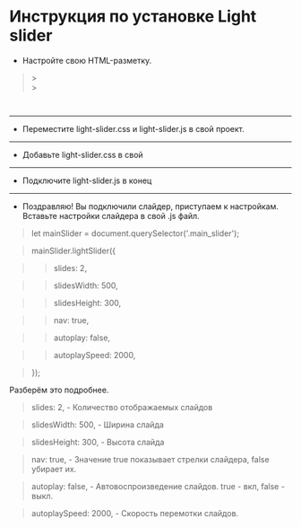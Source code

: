 # Инструкция по установке Light slider #

* Настройте свою HTML-разметку.
><div class="main_slider">
>><div><img ...></div>
>><div><img ...></div>

>><div><img ...></div>

>><div><img ...></div>

></div>
***
* Переместите light-slider.css и light-slider.js в свой проект.
***
* Добавьте light-slider.css в свой <head>
><link rel="stylesheet" href="./css/light-slider.css">
***
* Подключите light-slider.js в конец <body>
><script src="./js/light-slider.js"></script>
***
* Поздравляю! Вы подключили слайдер, приступаем к настройкам.
Вставьте настройки слайдера в свой .js файл.
>let mainSlider = document.querySelector('.main_slider');

>mainSlider.lightSlider({

>>slides: 2,

>>slidesWidth: 500,

>>slidesHeight: 300,

>>nav: true,

>>autoplay: false,

>>autoplaySpeed: 2000,

>});

Разберём это подробнее.
>slides: 2, - Количество отображаемых слайдов

>slidesWidth: 500, - Ширина слайда

>slidesHeight: 300, - Высота слайда

>nav: true, - Значение true показывает стрелки слайдера, false 
убирает их.

>autoplay: false, - Автовоспроизведение слайдов. true - вкл, false - выкл.

>autoplaySpeed: 2000, - Скорость перемотки слайдов.